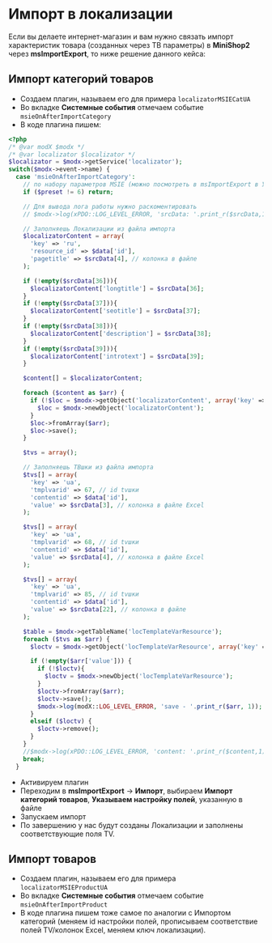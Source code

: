 # Импорт в локализации

Если вы делаете интернет-магазин и вам нужно связать импорт характеристик товара (созданных через ТВ параметры) в **MiniShop2** через **msImportExport**, то ниже решение данного кейса:

## Импорт категорий товаров

- Создаем плагин, называем его для примера `localizatorMSIECatUA`
- Во вкладке **Системные события** отмечаем событие `msieOnAfterImportCategory`
- В коде плагина пишем:

```php
<?php
/* @var modX $modx */
/* @var localizator $localizator */
$localizator = $modx->getService('localizator');
switch($modx->event->name) {
  case 'msieOnAfterImportCategory':
    // по набору параметров MSIE (можно посмотреть в msImportExport в Управлении списком настроек полей)
    if ($preset != 6) return;

    // Для вывода лога работы нужно раскоментировать
    // $modx->log(xPDO::LOG_LEVEL_ERROR, 'srcData: '.print_r($srcData,1)."\ndestData:".print_r($destData,1)."\ndata:".print_r($data,1));

    // Заполняешь Локализации из файла импорта
    $localizatorContent = array(
      'key' => 'ru',
      'resource_id' => $data['id'],
      'pagetitle' => $srcData[4], // колонка в файле
    );

    if (!empty($srcData[36])){
      $localizatorContent['longtitle'] = $srcData[36];
    }
    if (!empty($srcData[37])){
      $localizatorContent['seotitle'] = $srcData[37];
    }
    if (!empty($srcData[38])){
      $localizatorContent['description'] = $srcData[38];
    }
    if (!empty($srcData[39])){
      $localizatorContent['introtext'] = $srcData[39];
    }

    $content[] = $localizatorContent;

    foreach ($content as $arr) {
      if (!$loc = $modx->getObject('localizatorContent', array('key' => $arr['key'], 'resource_id' => $data['id']))){
        $loc = $modx->newObject('localizatorContent');
      }
      $loc->fromArray($arr);
      $loc->save();
    }

    $tvs = array();

    // Заполняешь ТВшки из файла импорта
    $tvs[] = array(
      'key' => 'ua',
      'tmplvarid' => 67, // id tvшки
      'contentid' => $data['id'],
      'value' => $srcData[3], // колонка в файле Excel
    );

    $tvs[] = array(
      'key' => 'ua',
      'tmplvarid' => 68, // id tvшки
      'contentid' => $data['id'],
      'value' => $srcData[4], // колонка в файле Excel
    );

    $tvs[] = array(
      'key' => 'ua',
      'tmplvarid' => 85, // id tvшки
      'contentid' => $data['id'],
      'value' => $srcData[22], // колонка в файле
    );

    $table = $modx->getTableName('locTemplateVarResource');
    foreach ($tvs as $arr) {
      $loctv = $modx->getObject('locTemplateVarResource', array('key' => $arr['key'], 'contentid' => $data['id'], 'tmplvarid' => $arr['tmplvarid']));

      if (!empty($arr['value'])) {
        if (!$loctv){
          $loctv = $modx->newObject('locTemplateVarResource');
        }
        $loctv->fromArray($arr);
        $loctv->save();
        $modx->log(modX::LOG_LEVEL_ERROR, 'save - '.print_r($arr, 1));
      }
      elseif ($loctv) {
        $loctv->remove();
      }
    }
    //$modx->log(xPDO::LOG_LEVEL_ERROR, 'content: '.print_r($content,1).print_r($tvs,1));
    break;
  }
```

- Активируем плагин
- Переходим в **msImportExport** -> **Импорт**, выбираем **Импорт категорий товаров**, **Указываем настройку полей**, указанную в файле
- Запускаем импорт
- По завершению у нас будут созданы Локализации и заполнены соответствующие поля TV.

## Импорт товаров

- Создаем плагин, называем его для примера `localizatorMSIEProductUA`
- Во вкладке **Системные события** отмечаем событие `msieOnAfterImportProduct`
- В коде плагина пишем тоже самое по аналогии с Импортом категорий (меняем id настройки полей, прописываем соответствие полей TV/колонок Excel, меняем ключ локализации).
